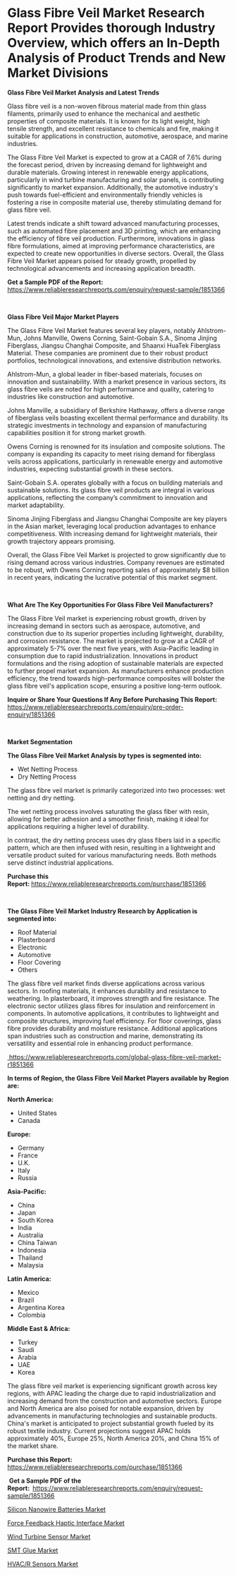 <p><h1>Glass Fibre Veil Market Research Report Provides thorough Industry Overview, which offers an In-Depth Analysis of Product Trends and New Market Divisions</h1></p><p><strong>Glass Fibre Veil Market Analysis and Latest Trends</strong></p>
<p><p>Glass fibre veil is a non-woven fibrous material made from thin glass filaments, primarily used to enhance the mechanical and aesthetic properties of composite materials. It is known for its light weight, high tensile strength, and excellent resistance to chemicals and fire, making it suitable for applications in construction, automotive, aerospace, and marine industries.</p><p>The Glass Fibre Veil Market is expected to grow at a CAGR of 7.6% during the forecast period, driven by increasing demand for lightweight and durable materials. Growing interest in renewable energy applications, particularly in wind turbine manufacturing and solar panels, is contributing significantly to market expansion. Additionally, the automotive industry's push towards fuel-efficient and environmentally friendly vehicles is fostering a rise in composite material use, thereby stimulating demand for glass fibre veil.</p><p>Latest trends indicate a shift toward advanced manufacturing processes, such as automated fibre placement and 3D printing, which are enhancing the efficiency of fibre veil production. Furthermore, innovations in glass fibre formulations, aimed at improving performance characteristics, are expected to create new opportunities in diverse sectors. Overall, the Glass Fibre Veil Market appears poised for steady growth, propelled by technological advancements and increasing application breadth.</p></p>
<p><strong>Get a Sample PDF of the Report:&nbsp;</strong> <a href="https://www.reliableresearchreports.com/enquiry/request-sample/1851366?utm_campaign=13&utm_medium=2&utm_source=Github&utm_content=ia&utm_term=07012025&utm_id=glass-fibre-veil">https://www.reliableresearchreports.com/enquiry/request-sample/1851366</a></p>
<p>&nbsp;</p>
<p><strong>Glass Fibre Veil Major Market Players</strong></p>
<p><p>The Glass Fibre Veil Market features several key players, notably Ahlstrom-Mun, Johns Manville, Owens Corning, Saint-Gobain S.A., Sinoma Jinjing Fiberglass, Jiangsu Changhai Composite, and Shaanxi HuaTek Fiberglass Material. These companies are prominent due to their robust product portfolios, technological innovations, and extensive distribution networks.</p><p>Ahlstrom-Mun, a global leader in fiber-based materials, focuses on innovation and sustainability. With a market presence in various sectors, its glass fibre veils are noted for high performance and quality, catering to industries like construction and automotive. </p><p>Johns Manville, a subsidiary of Berkshire Hathaway, offers a diverse range of fiberglass veils boasting excellent thermal performance and durability. Its strategic investments in technology and expansion of manufacturing capabilities position it for strong market growth.</p><p>Owens Corning is renowned for its insulation and composite solutions. The company is expanding its capacity to meet rising demand for fiberglass veils across applications, particularly in renewable energy and automotive industries, expecting substantial growth in these sectors.</p><p>Saint-Gobain S.A. operates globally with a focus on building materials and sustainable solutions. Its glass fibre veil products are integral in various applications, reflecting the company’s commitment to innovation and market adaptability.</p><p>Sinoma Jinjing Fiberglass and Jiangsu Changhai Composite are key players in the Asian market, leveraging local production advantages to enhance competitiveness. With increasing demand for lightweight materials, their growth trajectory appears promising.</p><p>Overall, the Glass Fibre Veil Market is projected to grow significantly due to rising demand across various industries. Company revenues are estimated to be robust, with Owens Corning reporting sales of approximately $8 billion in recent years, indicating the lucrative potential of this market segment.</p></p>
<p>&nbsp;</p>
<p><strong>What Are The Key Opportunities For Glass Fibre Veil Manufacturers?</strong></p>
<p><p>The Glass Fibre Veil market is experiencing robust growth, driven by increasing demand in sectors such as aerospace, automotive, and construction due to its superior properties including lightweight, durability, and corrosion resistance. The market is projected to grow at a CAGR of approximately 5-7% over the next five years, with Asia-Pacific leading in consumption due to rapid industrialization. Innovations in product formulations and the rising adoption of sustainable materials are expected to further propel market expansion. As manufacturers enhance production efficiency, the trend towards high-performance composites will bolster the glass fibre veil's application scope, ensuring a positive long-term outlook.</p></p>
<p><strong>Inquire or Share Your Questions If Any Before Purchasing This Report:</strong> <a href="https://www.reliableresearchreports.com/enquiry/pre-order-enquiry/1851366?utm_campaign=13&utm_medium=2&utm_source=Github&utm_content=ia&utm_term=07012025&utm_id=glass-fibre-veil">https://www.reliableresearchreports.com/enquiry/pre-order-enquiry/1851366</a></p>
<p>&nbsp;</p>
<p><strong>Market Segmentation</strong></p>
<p><strong>The Glass Fibre Veil Market Analysis by types is segmented into:</strong></p>
<p><ul><li>Wet Netting Process</li><li>Dry Netting Process</li></ul></p>
<p><p>The glass fibre veil market is primarily categorized into two processes: wet netting and dry netting. </p><p>The wet netting process involves saturating the glass fiber with resin, allowing for better adhesion and a smoother finish, making it ideal for applications requiring a higher level of durability. </p><p>In contrast, the dry netting process uses dry glass fibers laid in a specific pattern, which are then infused with resin, resulting in a lightweight and versatile product suited for various manufacturing needs. Both methods serve distinct industrial applications.</p></p>
<p><strong>Purchase this Report:&nbsp;</strong><a href="https://www.reliableresearchreports.com/purchase/1851366?utm_campaign=13&utm_medium=2&utm_source=Github&utm_content=ia&utm_term=07012025&utm_id=glass-fibre-veil">https://www.reliableresearchreports.com/purchase/1851366</a></p>
<p>&nbsp;</p>
<p><strong>The Glass Fibre Veil Market Industry Research by Application is segmented into:</strong></p>
<p><ul><li>Roof Material</li><li>Plasterboard</li><li>Electronic</li><li>Automotive</li><li>Floor Covering</li><li>Others</li></ul></p>
<p><p>The glass fibre veil market finds diverse applications across various sectors. In roofing materials, it enhances durability and resistance to weathering. In plasterboard, it improves strength and fire resistance. The electronic sector utilizes glass fibres for insulation and reinforcement in components. In automotive applications, it contributes to lightweight and composite structures, improving fuel efficiency. For floor coverings, glass fibre provides durability and moisture resistance. Additional applications span industries such as construction and marine, demonstrating its versatility and essential role in enhancing product performance.</p></p>
<p><a href="https://www.reliableresearchreports.com/global-glass-fibre-veil-market-r1851366?utm_campaign=13&utm_medium=2&utm_source=Github&utm_content=ia&utm_term=07012025&utm_id=glass-fibre-veil">&nbsp;https://www.reliableresearchreports.com/global-glass-fibre-veil-market-r1851366</a></p>
<p><strong>In terms of Region, the Glass Fibre Veil Market Players available by Region are:</strong></p>
<p>
    <p> <strong> North America: </strong>
        <ul>
            <li>United States</li>
            <li>Canada</li>
        </ul>
        </p> 
    <p> <strong> Europe: </strong>
        <ul>
            <li>Germany</li>
            <li>France</li>
            <li>U.K.</li>
            <li>Italy</li>
            <li>Russia</li>
        </ul>
        </p> 
    <p> <strong> Asia-Pacific: </strong>
        <ul>
            <li>China</li>
            <li>Japan</li>
            <li>South Korea</li>
            <li>India</li>
            <li>Australia</li>
            <li>China Taiwan</li>
            <li>Indonesia</li>
            <li>Thailand</li>
            <li>Malaysia</li>
        </ul>
        </p> 
    <p> <strong> Latin America: </strong>
        <ul>
            <li>Mexico</li>
            <li>Brazil</li>
            <li>Argentina Korea</li>
            <li>Colombia</li>
        </ul>
        </p> 
    <p> <strong> Middle East & Africa: </strong>
        <ul>
            <li>Turkey</li>
            <li>Saudi</li>
            <li>Arabia</li>
            <li>UAE</li>
            <li>Korea</li>
        </ul>
    </p>
    </p>
<p><p>The glass fibre veil market is experiencing significant growth across key regions, with APAC leading the charge due to rapid industrialization and increasing demand from the construction and automotive sectors. Europe and North America are also poised for notable expansion, driven by advancements in manufacturing technologies and sustainable products. China's market is anticipated to project substantial growth fueled by its robust textile industry. Current projections suggest APAC holds approximately 40%, Europe 25%, North America 20%, and China 15% of the market share.</p></p>
<p><strong>Purchase this Report: </strong><a href="https://www.reliableresearchreports.com/purchase/1851366?utm_campaign=13&utm_medium=2&utm_source=Github&utm_content=ia&utm_term=07012025&utm_id=glass-fibre-veil">https://www.reliableresearchreports.com/purchase/1851366</a></p>
<p>&nbsp;<strong>Get a Sample PDF of the Report:&nbsp;&nbsp;</strong><a href="https://www.reliableresearchreports.com/enquiry/request-sample/1851366?utm_campaign=13&utm_medium=2&utm_source=Github&utm_content=ia&utm_term=07012025&utm_id=glass-fibre-veil">https://www.reliableresearchreports.com/enquiry/request-sample/1851366</a></p>
<p><strong></strong></p>
<p><p><a href="https://www.linkedin.com/pulse/market-insights-global-silicon-nanowire-batteries-forecast-op4yf?utm_campaign=13&utm_medium=2&utm_source=Github&utm_content=ia&utm_term=07012025&utm_id=glass-fibre-veil">Silicon Nanowire Batteries Market</a></p><p><a href="https://github.com/seanmcma708/Market-Research-Report-List-1/blob/main/force-feedback-haptic-interface-market.md?utm_campaign=13&utm_medium=2&utm_source=Github&utm_content=ia&utm_term=07012025&utm_id=glass-fibre-veil">Force Feedback Haptic Interface Market</a></p><p><a href="https://www.linkedin.com/pulse/success-formula-growing-wind-turbine-sensor-market-analysispromising-lrgkf?utm_campaign=13&utm_medium=2&utm_source=Github&utm_content=ia&utm_term=07012025&utm_id=glass-fibre-veil">Wind Turbine Sensor Market</a></p><p><a href="https://github.com/GenaGaines34/Market-Research-Report-List-1/blob/main/smt-glue-market.md?utm_campaign=13&utm_medium=2&utm_source=Github&utm_content=ia&utm_term=07012025&utm_id=glass-fibre-veil">SMT Glue Market</a></p><p><a href="https://www.linkedin.com/pulse/regional-segment-trends-hvacr-sensors-market-2025-2032-forecasting-o4juf?utm_campaign=13&utm_medium=2&utm_source=Github&utm_content=ia&utm_term=07012025&utm_id=glass-fibre-veil">HVAC/R Sensors Market</a></p></p>